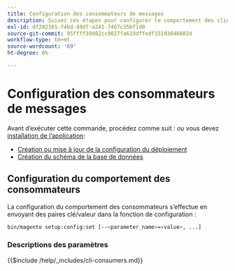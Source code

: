 ```yaml
---
title: Configuration des consommateurs de messages
description: Suivez ces étapes pour configurer le comportement des clients de la file d’attente des messages d’Adobe Commerce ou de Magento Open Source.
exl-id: df292301-f4bd-49df-a241-7467c35bf1d8
source-git-commit: 95ffff39d82cc9027fa633dffedf15193040802d
workflow-type: tm+mt
source-wordcount: '69'
ht-degree: 0%

---
```


# Configuration des consommateurs de messages

Avant d’exécuter cette commande, procédez comme suit : *ou* vous devez [installation de l’application](../advanced.md):

* [Création ou mise à jour de la configuration du déploiement](deployment.md)
* [Création du schéma de la base de données](database.md)

## Configuration du comportement des consommateurs

La configuration du comportement des consommateurs s’effectue en envoyant des paires clé/valeur dans la fonction de configuration :

```bash
bin/magento setup:config:set [--<parameter_name>=<value>, ...]
```

### Descriptions des paramètres

{{$include /help/_includes/cli-consumers.md}}
